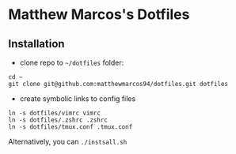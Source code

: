 # Matthew Marcos's Dotfiles
## Installation

* clone repo to `~/dotfiles` folder:

```
cd ~
git clone git@github.com:matthewmarcos94/dotfiles.git dotfiles
```

* create symbolic links to config files

```
ln -s dotfiles/vimrc vimrc
ln -s dotfiles/.zshrc .zshrc
ln -s dotfiles/tmux.conf .tmux.conf
```

Alternatively, you can `./instsall.sh`
